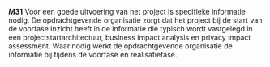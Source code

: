 <!-- begin: measure composite=true -->
**$M31$**
 Voor een goede uitvoering van het project is specifieke informatie nodig. De opdrachtgevende organisatie zorgt dat het project bij de start van de voorfase inzicht heeft in de informatie die typisch wordt vastgelegd in een projectstartarchitectuur, business impact analysis en privacy impact assessment. Waar nodig werkt de opdrachtgevende organisatie de informatie bij tijdens de voorfase en realisatiefase.
<!-- end: measure -->
